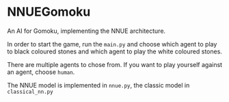 # NNUEGomoku
An AI for Gomoku, implementing the NNUE architecture.

In order to start the game, run the `main.py` and choose which agent to play to black coloured stones and which agent to play the white coloured stones.

There are multiple agents to chose from. If you want to play yourself against an agent, choose `human`.

The NNUE model is implemented in `nnue.py`, the classic model in `classical_nn.py`
